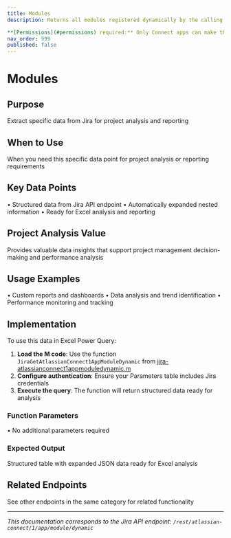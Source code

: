 ```yaml
---
title: Modules
description: Returns all modules registered dynamically by the calling app.

**[Permissions](#permissions) required:** Only Connect apps can make this request.
nav_order: 999
published: false
---
```


# Modules

## Purpose
Extract specific data from Jira for project analysis and reporting

## When to Use
When you need this specific data point for project analysis or reporting requirements

## Key Data Points
• Structured data from Jira API endpoint
• Automatically expanded nested information
• Ready for Excel analysis and reporting

## Project Analysis Value
Provides valuable data insights that support project management decision-making and performance analysis

## Usage Examples
• Custom reports and dashboards
• Data analysis and trend identification
• Performance monitoring and tracking

## Implementation
To use this data in Excel Power Query:

1. **Load the M code**: Use the function `JiraGetAtlassianConnect1AppModuleDynamic` from [jira-atlassianconnect1appmoduledynamic.m](../assets/jira-atlassianconnect1appmoduledynamic.m)
2. **Configure authentication**: Ensure your Parameters table includes Jira credentials
3. **Execute the query**: The function will return structured data ready for analysis

### Function Parameters
• No additional parameters required

### Expected Output
Structured table with expanded JSON data ready for Excel analysis

## Related Endpoints
See other endpoints in the same category for related functionality

---
*This documentation corresponds to the Jira API endpoint: `/rest/atlassian-connect/1/app/module/dynamic`*
